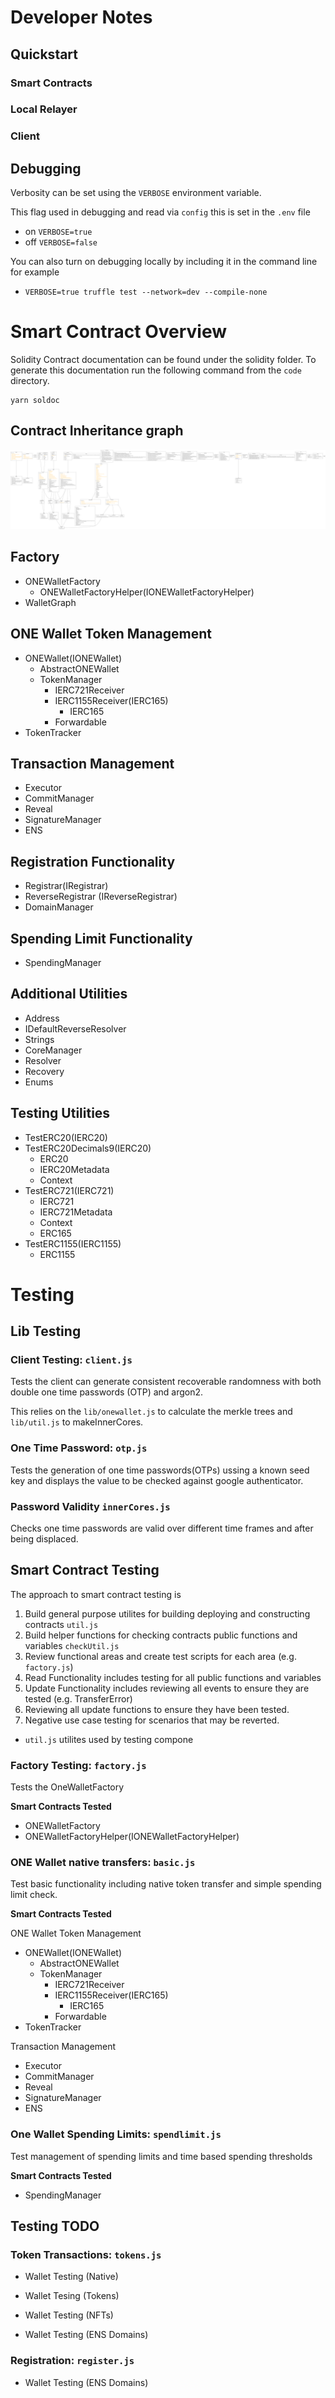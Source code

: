 # Developer Notes

## Quickstart

### Smart Contracts

### Local Relayer

### Client

## Debugging

Verbosity can be set using the `VERBOSE` environment variable.


This flag used in debugging and read via `config` this is set in the `.env` file 
* on `VERBOSE=true`
* off `VERBOSE=false`


You can also turn on debugging locally by including it in the command line for example
* `VERBOSE=true truffle test --network=dev --compile-none`



# Smart Contract Overview

Solidity Contract documentation can be found under the solidity folder. To generate this documentation run the following command from the `code` directory.
```
yarn soldoc
```

## Contract Inheritance graph
![Contracts Inhereitance Graph](./slither/inheritance-graph.png)

## Factory
* ONEWalletFactory
  * ONEWalletFactoryHelper(IONEWalletFactoryHelper)
* WalletGraph

## ONE Wallet Token Management
* ONEWallet(IONEWallet)
  * AbstractONEWallet
  * TokenManager
    * IERC721Receiver
    * IERC1155Receiver(IERC165)
      * IERC165
    * Forwardable
* TokenTracker

## Transaction Management
* Executor
* CommitManager
* Reveal
* SignatureManager
* ENS

## Registration Functionality
* Registrar(IRegistrar)
* ReverseRegistrar (IReverseRegistrar)
* DomainManager

## Spending Limit Functionality
* SpendingManager

## Additional Utilities
* Address
* IDefaultReverseResolver
* Strings
* CoreManager
* Resolver
* Recovery
* Enums

## Testing Utilities
* TestERC20(IERC20)
* TestERC20Decimals9(IERC20)
  * ERC20
  * IERC20Metadata
  * Context
* TestERC721(IERC721)
  * IERC721
  * IERC721Metadata
  * Context
  * ERC165
* TestERC1155(IERC1155)
  * ERC1155

# Testing

## Lib Testing
### Client Testing: `client.js`
Tests the client can generate consistent recoverable randomness with both double one time passwords (OTP) and argon2.

This relies on the `lib/onewallet.js` to calculate the merkle trees and `lib/util.js` to makeInnerCores.

### One Time Password: `otp.js`
Tests the generation of one time passwords(OTPs) ussing a known seed key and displays the value to be checked against google authenticator.
### Password Validity `innerCores.js`
Checks one time passwords are valid over different time frames and after being displaced.
## Smart Contract Testing

The approach to smart contract testing is
1. Build general purpose utilites for building deploying and constructing contracts `util.js`
2. Build helper functions for checking contracts public functions and variables `checkUtil.js`
3. Review functional areas and create test scripts for each area (e.g. `factory.js`)
4. Read Functionality includes testing for all public functions and variables
5. Update Functionality includes reviewing all events to ensure they are tested (e.g. TransferError)
6. Reviewing all update functions to ensure they have been tested.
7. Negative use case testing for scenarios that may be reverted.

* `util.js` utilites used by testing compone
### Factory Testing: `factory.js`
Tests the OneWalletFactory

**Smart Contracts Tested**

* ONEWalletFactory
* ONEWalletFactoryHelper(IONEWalletFactoryHelper)

### ONE Wallet native transfers: `basic.js`
Test basic functionality including native token transfer and simple spending limit check.

**Smart Contracts Tested**

ONE Wallet Token Management
* ONEWallet(IONEWallet)
  * AbstractONEWallet
  * TokenManager
    * IERC721Receiver
    * IERC1155Receiver(IERC165)
      * IERC165
    * Forwardable
* TokenTracker

Transaction Management
* Executor
* CommitManager
* Reveal
* SignatureManager
* ENS


### One Wallet Spending Limits: `spendlimit.js`
Test management of spending limits and time based spending thresholds

**Smart Contracts Tested**

* SpendingManager



## Testing TODO

### Token Transactions: `tokens.js`
* Wallet Testing (Native)

* Wallet Tesing (Tokens)

* Wallet Testing (NFTs)

* Wallet Testing (ENS Domains)

### Registration: `register.js`

* Wallet Testing (ENS Domains)



